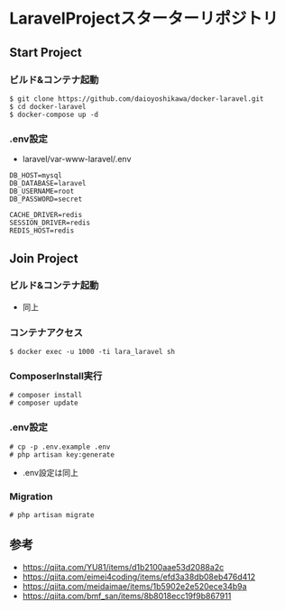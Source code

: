 # LaravelProjectスターターリポジトリ

## Start Project

### ビルド&コンテナ起動

~~~
$ git clone https://github.com/daioyoshikawa/docker-laravel.git
$ cd docker-laravel
$ docker-compose up -d
~~~

### .env設定

- laravel/var-www-laravel/.env

~~~
DB_HOST=mysql
DB_DATABASE=laravel
DB_USERNAME=root
DB_PASSWORD=secret

CACHE_DRIVER=redis
SESSION_DRIVER=redis
REDIS_HOST=redis
~~~

## Join Project

### ビルド&コンテナ起動

- 同上

### コンテナアクセス

~~~
$ docker exec -u 1000 -ti lara_laravel sh
~~~

### ComposerInstall実行

~~~
# composer install
# composer update
~~~

### .env設定

~~~
# cp -p .env.example .env
# php artisan key:generate
~~~

- .env設定は同上

### Migration

~~~
# php artisan migrate
~~~

## 参考
- https://qiita.com/YU81/items/d1b2100aae53d2088a2c
- https://qiita.com/eimei4coding/items/efd3a38db08eb476d412
- https://qiita.com/meidaimae/items/1b5902e2e520ece34b9a
- https://qiita.com/bmf_san/items/8b8018ecc19f9b867911